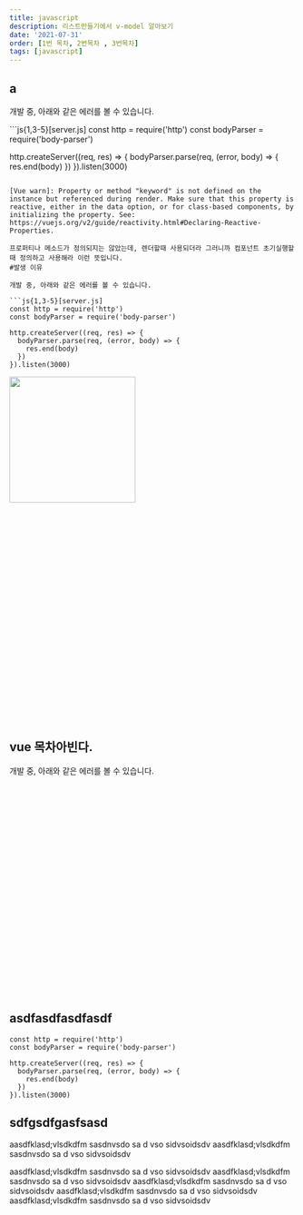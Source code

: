 ```yaml
---
title: javascript
description: 리스트만들기에서 v-model 알아보기
date: '2021-07-31'
order: [1번 목차, 2번목차 , 3번목차]
tags: [javascript]
---
```


<!-- 목차 -->


## a
개발 중, 아래와 같은 에러를 볼 수 있습니다.
</h2>
```js{1,3-5}[server.js]
const http = require('http')
const bodyParser = require('body-parser')

http.createServer((req, res) => {
  bodyParser.parse(req, (error, body) => {
    res.end(body)
  })
}).listen(3000)
```

[Vue warn]: Property or method "keyword" is not defined on the instance but referenced during render. Make sure that this property is reactive, either in the data option, or for class-based components, by initializing the property. See: https://vuejs.org/v2/guide/reactivity.html#Declaring-Reactive-Properties.

프로퍼티나 메소드가 정의되지는 않았는데, 렌더할때 사용되더라 그러니까 컴포넌트 초기실행할때 정의하고 사용해라 이런 뜻입니다.
#발생 이유

개발 중, 아래와 같은 에러를 볼 수 있습니다.

```js{1,3-5}[server.js]
const http = require('http')
const bodyParser = require('body-parser')

http.createServer((req, res) => {
  bodyParser.parse(req, (error, body) => {
    res.end(body)
  })
}).listen(3000)
```

<img src="" width="222"></img>







<br/><br/>

<br/>
<br/>
<br/>
<br/>
<br/>
<br/>
<br/><br/>
<br/>
<br/>
<br/>
<br/>
<br/>
<br/>
<br/>
<br/>
<br/>
<br/>
<br/>

<h2 id="b">
vue 목차아빈다.
</h2>
개발 중, 아래와 같은 에러를 볼 수 있습니다.


<br/><br/>

<br/>
<br/>
<br/>
<br/>
<br/>
<br/>
<br/><br/>
<br/>
<br/>
<br/>
<br/>
<br/>
<br/>
<br/>
<br/>
<br/>
<br/>
<br/>











## asdfasdfasdfasdf
```js{1,3-5}[server.js]
const http = require('http')
const bodyParser = require('body-parser')

http.createServer((req, res) => {
  bodyParser.parse(req, (error, body) => {
    res.end(body)
  })
}).listen(3000)
```

















## sdfgsdfgasfsasd
aasdfklasd;vlsdkdfm sasdnvsdo sa d vso sidvsoidsdv
aasdfklasd;vlsdkdfm sasdnvsdo sa d vso sidvsoidsdv

aasdfklasd;vlsdkdfm sasdnvsdo sa d vso sidvsoidsdv
aasdfklasd;vlsdkdfm sasdnvsdo sa d vso sidvsoidsdv
aasdfklasd;vlsdkdfm sasdnvsdo sa d vso sidvsoidsdv
aasdfklasd;vlsdkdfm sasdnvsdo sa d vso sidvsoidsdv
aasdfklasd;vlsdkdfm sasdnvsdo sa d vso sidvsoidsdv